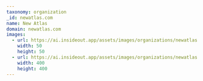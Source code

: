 ```yaml
---
taxonomy: organization
_id: newatlas.com
name: New Atlas
domain: newatlas.com
images:
  - url: https://ai.insideout.app/assets/images/organizations/newatlas.com-50x50.jpg
    width: 50
    height: 50
  - url: https://ai.insideout.app/assets/images/organizations/newatlas.com-400x400.jpg
    width: 400
    height: 400
---
```

